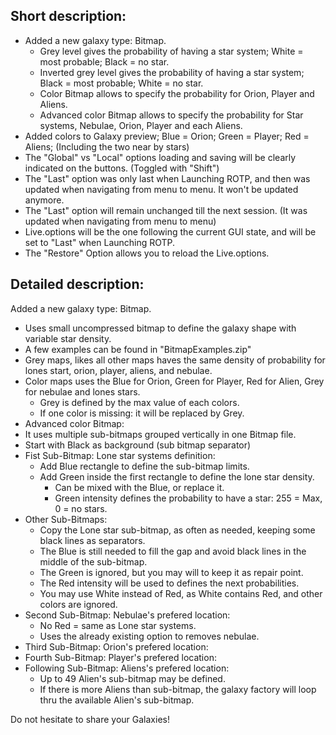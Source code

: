
## Short description:

- Added a new galaxy type: Bitmap.
  - Grey level gives the probability of having a star system; White = most probable; Black = no star.
  - Inverted grey level gives the probability of having a star system; Black = most probable; White = no star.
  - Color Bitmap allows to specify the probability for Orion, Player and Aliens.
  - Advanced color Bitmap allows to specify the probability for Star systems, Nebulae, Orion, Player and each Aliens.
- Added colors to Galaxy preview; Blue = Orion; Green = Player; Red = Aliens; (Including the two near by stars)
- The "Global" vs "Local" options loading and saving will be clearly indicated on the buttons. (Toggled with "Shift")
- The "Last" option was only last when Launching ROTP, and then was updated when navigating from menu to menu. It won't be updated anymore.
- The "Last" option will remain unchanged till the next session. (It was updated when navigating from menu to menu)
- Live.options will be the one following the current GUI state, and will be set to "Last" when Launching ROTP.
- The "Restore" Option allows you to reload the Live.options.

## Detailed description:

Added a new galaxy type: Bitmap.
- Uses small uncompressed bitmap to define the galaxy shape with variable star density.
- A few examples can be found in "BitmapExamples.zip"
- Grey maps, likes all other maps haves the same density of probability for lones start, orion, player, aliens, and nebulae.
- Color maps uses the Blue for Orion, Green for Player, Red for Alien, Grey for nebulae and lones stars.
  - Grey is defined by the max value of each colors.
  - If one color is missing: it will be replaced by Grey.
-  Advanced color Bitmap:
  - It uses multiple sub-bitmaps grouped vertically in one Bitmap file.
  - Start with Black as background (sub bitmap separator)
  - Fist Sub-Bitmap: Lone star systems definition:
    - Add Blue rectangle to define the sub-bitmap limits.
    - Add Green inside the first rectangle to define the lone star density.
      - Can be mixed with the Blue, or replace it.
      - Green intensity defines the probability to have a star: 255 = Max, 0 = no stars.
  - Other Sub-Bitmaps:
  	- Copy the Lone star sub-bitmap, as often as needed, keeping some black lines as separators.
  	- The Blue is still needed to fill the gap and avoid black lines in the middle of the sub-bitmap.
  	- The Green is ignored, but you may will to keep it as repair point.
  	- The Red intensity will be used to defines the next probabilities.
  	- You may use White instead of Red, as White contains Red, and other colors are ignored.
  - Second Sub-Bitmap: Nebulae's prefered location:
    - No Red = same as Lone star systems.
    - Uses the already existing option to removes nebulae.
 - Third Sub-Bitmap: Orion's prefered location:
 - Fourth Sub-Bitmap: Player's prefered location:
 - Following Sub-Bitmap: Aliens's prefered location:
   - Up to 49 Alien's sub-bitmap may be defined.
   - If there is more Aliens than sub-bitmap, the galaxy factory will loop thru the available Alien's sub-bitmap.

Do not hesitate to share your Galaxies!
 




